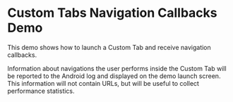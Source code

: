 # Custom Tabs Navigation Callbacks Demo

This demo shows how to launch a Custom Tab and receive navigation callbacks.

Information about navigations the user performs inside the Custom Tab will be
reported to the Android log and displayed on the demo launch screen.
This information will not contain URLs, but will be useful to collect
performance statistics.
